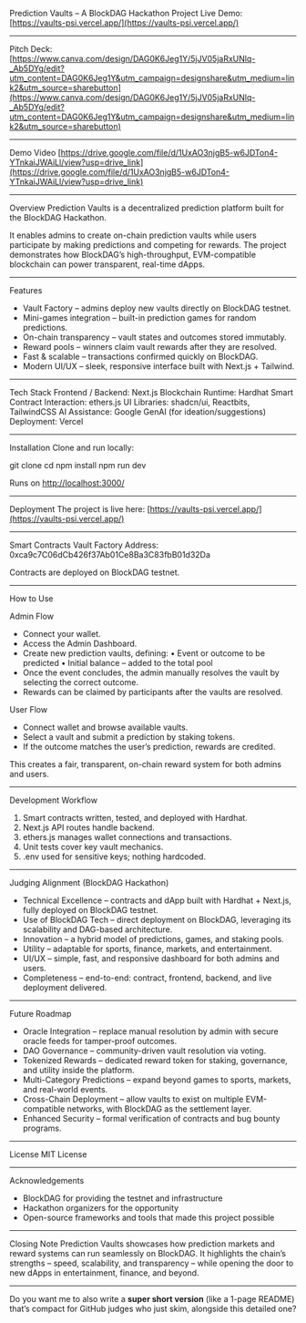 

Prediction Vaults – A BlockDAG Hackathon Project
Live Demo: [https://vaults-psi.vercel.app/](https://vaults-psi.vercel.app/)

-----------
Pitch Deck: [https://www.canva.com/design/DAG0K6Jeg1Y/5jJV05jaRxUNlq-_Ab5DYg/edit?utm_content=DAG0K6Jeg1Y&utm_campaign=designshare&utm_medium=link2&utm_source=sharebutton](https://www.canva.com/design/DAG0K6Jeg1Y/5jJV05jaRxUNlq-_Ab5DYg/edit?utm_content=DAG0K6Jeg1Y&utm_campaign=designshare&utm_medium=link2&utm_source=sharebutton)

-------
Demo Video [https://drive.google.com/file/d/1UxAO3njgB5-w6JDTon4-YTnkaiJWAiLl/view?usp=drive_link](https://drive.google.com/file/d/1UxAO3njgB5-w6JDTon4-YTnkaiJWAiLl/view?usp=drive_link)

---

Overview
Prediction Vaults is a decentralized prediction platform built for the BlockDAG Hackathon.

It enables admins to create on-chain prediction vaults while users participate by making predictions and competing for rewards. The project demonstrates how BlockDAG’s high-throughput, EVM-compatible blockchain can power transparent, real-time dApps.

---

Features

* Vault Factory – admins deploy new vaults directly on BlockDAG testnet.
* Mini-games integration – built-in prediction games for random predictions.
* On-chain transparency – vault states and outcomes stored immutably.
* Reward pools – winners claim vault rewards after they are resolved.
* Fast & scalable – transactions confirmed quickly on BlockDAG.
* Modern UI/UX – sleek, responsive interface built with Next.js + Tailwind.

---

Tech Stack
Frontend / Backend: Next.js
Blockchain Runtime: Hardhat
Smart Contract Interaction: ethers.js
UI Libraries: shadcn/ui, Reactbits, TailwindCSS
AI Assistance: Google GenAI (for ideation/suggestions)
Deployment: Vercel

---

Installation
Clone and run locally:

git clone <your-repo-url>
cd <your-repo-name>
npm install
npm run dev

Runs on [http://localhost:3000/](http://localhost:3000/)

---

Deployment
The project is live here:
[https://vaults-psi.vercel.app/](https://vaults-psi.vercel.app/)

---

Smart Contracts
Vault Factory Address:
0xca9c7C06dCb426f37Ab01Ce8Ba3C83fbB01d32Da

Contracts are deployed on BlockDAG testnet.

---

How to Use

Admin Flow

* Connect your wallet.
* Access the Admin Dashboard.
* Create new prediction vaults, defining:
  • Event or outcome to be predicted
  • Initial balance  – added to the total pool
* Once the event concludes, the admin manually resolves the vault by selecting the correct outcome.
* Rewards can be claimed by participants after the vaults are resolved.

User Flow

* Connect wallet and browse available vaults.
* Select a vault and submit a prediction by staking tokens.
* If the outcome matches the user’s prediction, rewards are credited.

This creates a fair, transparent, on-chain reward system for both admins and users.

---

Development Workflow

1. Smart contracts written, tested, and deployed with Hardhat.
2. Next.js API routes handle backend.
3. ethers.js manages wallet connections and transactions.
4. Unit tests cover key vault mechanics.
5. .env used for sensitive keys; nothing hardcoded.

---

Judging Alignment (BlockDAG Hackathon)

* Technical Excellence – contracts and dApp built with Hardhat + Next.js, fully deployed on BlockDAG testnet.
* Use of BlockDAG Tech – direct deployment on BlockDAG, leveraging its scalability and DAG-based architecture.
* Innovation – a hybrid model of predictions, games, and staking pools.
* Utility – adaptable for sports, finance, markets, and entertainment.
* UI/UX – simple, fast, and responsive dashboard for both admins and users.
* Completeness – end-to-end: contract, frontend, backend, and live deployment delivered.

---

Future Roadmap

* Oracle Integration – replace manual resolution by admin with secure oracle feeds for tamper-proof outcomes.
* DAO Governance – community-driven vault resolution via voting.
* Tokenized Rewards – dedicated reward token for staking, governance, and utility inside the platform.
* Multi-Category Predictions – expand beyond games to sports, markets, and real-world events.
* Cross-Chain Deployment – allow vaults to exist on multiple EVM-compatible networks, with BlockDAG as the settlement layer.
* Enhanced Security – formal verification of contracts and bug bounty programs.

---

License
MIT License

---

Acknowledgements

* BlockDAG for providing the testnet and infrastructure
* Hackathon organizers for the opportunity
* Open-source frameworks and tools that made this project possible

---

Closing Note
Prediction Vaults showcases how prediction markets and reward systems can run seamlessly on BlockDAG.
It highlights the chain’s strengths – speed, scalability, and transparency – while opening the door to new dApps in entertainment, finance, and beyond.

---

Do you want me to also write a **super short version** (like a 1-page README) that’s compact for GitHub judges who just skim, alongside this detailed one?
